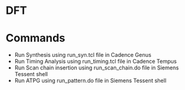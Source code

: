 # DFT

# Commands
  - Run Synthesis using run_syn.tcl file in Cadence Genus 
  - Run Timing Analysis using run_timing.tcl file in Cadence Tempus 
  - Run Scan chain insertion using run_scan_chain.do file in Siemens Tessent shell 
  - Run ATPG using run_pattern.do file in Siemens Tessent shell 

  
